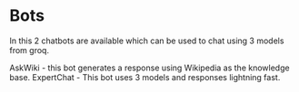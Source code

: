 # Bots

In this 2 chatbots are available which can be used to chat using 3 models from groq.

AskWiki - this bot generates a response using Wikipedia as the knowledge base.
ExpertChat - This bot uses 3 models and responses lightning fast.

